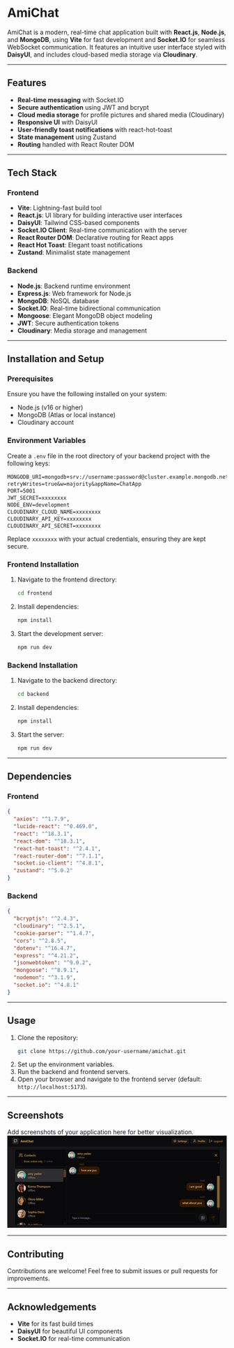 # AmiChat

AmiChat is a modern, real-time chat application built with **React.js**, **Node.js**, and **MongoDB**, using **Vite** for fast development and **Socket.IO** for seamless WebSocket communication. It features an intuitive user interface styled with **DaisyUI**, and includes cloud-based media storage via **Cloudinary**.

---

## Features

- **Real-time messaging** with Socket.IO
- **Secure authentication** using JWT and bcrypt
- **Cloud media storage** for profile pictures and shared media (Cloudinary)
- **Responsive UI** with DaisyUI
- **User-friendly toast notifications** with react-hot-toast
- **State management** using Zustand
- **Routing** handled with React Router DOM

---

## Tech Stack

### Frontend
- **Vite**: Lightning-fast build tool
- **React.js**: UI library for building interactive user interfaces
- **DaisyUI**: Tailwind CSS-based components
- **Socket.IO Client**: Real-time communication with the server
- **React Router DOM**: Declarative routing for React apps
- **React Hot Toast**: Elegant toast notifications
- **Zustand**: Minimalist state management

### Backend
- **Node.js**: Backend runtime environment
- **Express.js**: Web framework for Node.js
- **MongoDB**: NoSQL database
- **Socket.IO**: Real-time bidirectional communication
- **Mongoose**: Elegant MongoDB object modeling
- **JWT**: Secure authentication tokens
- **Cloudinary**: Media storage and management

---

## Installation and Setup

### Prerequisites
Ensure you have the following installed on your system:
- Node.js (v16 or higher)
- MongoDB (Atlas or local instance)
- Cloudinary account

### Environment Variables
Create a `.env` file in the root directory of your backend project with the following keys:

```env
MONGODB_URI=mongodb+srv://username:password@cluster.example.mongodb.net/AmiChat?retryWrites=true&w=majority&appName=ChatApp
PORT=5001
JWT_SECRET=xxxxxxxx
NODE_ENV=development
CLOUDINARY_CLOUD_NAME=xxxxxxxx
CLOUDINARY_API_KEY=xxxxxxxx
CLOUDINARY_API_SECRET=xxxxxxxx
```
Replace `xxxxxxxx` with your actual credentials, ensuring they are kept secure.

### Frontend Installation

1. Navigate to the frontend directory:
   ```bash
   cd frontend
   ```
2. Install dependencies:
   ```bash
   npm install
   ```
3. Start the development server:
   ```bash
   npm run dev
   ```

### Backend Installation

1. Navigate to the backend directory:
   ```bash
   cd backend
   ```
2. Install dependencies:
   ```bash
   npm install
   ```
3. Start the server:
   ```bash
   npm run dev
   ```

---

## Dependencies

### Frontend
```json
{
  "axios": "^1.7.9",
  "lucide-react": "^0.469.0",
  "react": "^18.3.1",
  "react-dom": "^18.3.1",
  "react-hot-toast": "^2.4.1",
  "react-router-dom": "^7.1.1",
  "socket.io-client": "^4.8.1",
  "zustand": "^5.0.2"
}
```

### Backend
```json
{
  "bcryptjs": "^2.4.3",
  "cloudinary": "^2.5.1",
  "cookie-parser": "^1.4.7",
  "cors": "^2.8.5",
  "dotenv": "^16.4.7",
  "express": "^4.21.2",
  "jsonwebtoken": "^9.0.2",
  "mongoose": "^8.9.1",
  "nodemon": "^3.1.9",
  "socket.io": "^4.8.1"
}
```

---

## Usage
1. Clone the repository:
   ```bash
   git clone https://github.com/your-username/amichat.git
   ```
2. Set up the environment variables.
3. Run the backend and frontend servers.
4. Open your browser and navigate to the frontend server (default: `http://localhost:5173`).

---

## Screenshots
Add screenshots of your application here for better visualization.
![AmiChat Interface](frontend/public/AmiChat.png)

---

## Contributing
Contributions are welcome! Feel free to submit issues or pull requests for improvements.

---

## Acknowledgements
- **Vite** for its fast build times
- **DaisyUI** for beautiful UI components
- **Socket.IO** for real-time communication

